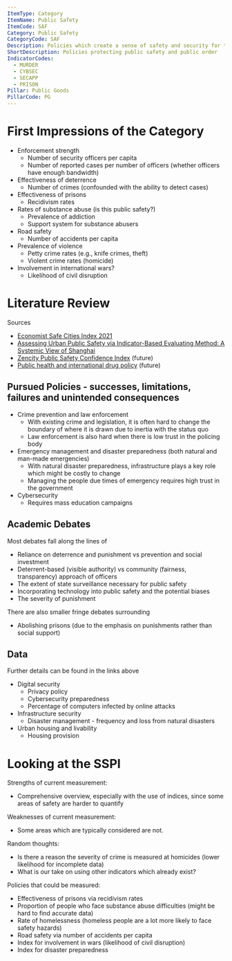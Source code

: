 ```yaml
---
ItemType: Category
ItemName: Public Safety
ItemCode: SAF
Category: Public Safety
CategoryCode: SAF
Description: Policies which create a sense of safety and security for the people, while ensuring order. 
ShortDescription: Policies protecting public safety and public order
IndicatorCodes:
  - MURDER
  - CYBSEC
  - SECAPP
  - PRISON
Pillar: Public Goods
PillarCode: PG
---
```


# First Impressions of the Category 
* Enforcement strength  
  * Number of security officers per capita 
  * Number of reported cases per number of officers (whether officers have enough bandwidth)
* Effectiveness of deterrence
  * Number of crimes (confounded with the ability to detect cases)
* Effectiveness of prisons 
  * Recidivism rates 
* Rates of substance abuse (is this public safety?)
  * Prevalence of addiction 
  * Support system for substance abusers 
* Road safety
  * Number of accidents per capita 
* Prevalence of violence 
  * Petty crime rates (e.g., knife crimes, theft)
  * Violent crime rates (homicide)
* Involvement in international wars? 
  * Likelihood of civil disruption 

# Literature Review 
Sources 
* [Economist Safe Cities Index 2021](https://impact.economist.com/projects/safe-cities/)
* [Assessing Urban Public Safety via Indicator-Based Evaluating Method: A Systemic View of Shanghai](https://link.springer.com/article/10.1007/s11205-013-0366-z) 
* [Zencity Public Safety Confidence Index](https://www.policinginstitute.org/projects/zencity-public-safety-confidence-index/) (future)
* [Public health and international drug policy](https://www.thelancet.com/journals/lancet/article/PIIS0140-6736(16)00619-X/fulltext) (future)

## Pursued Policies - successes, limitations, failures and unintended consequences
* Crime prevention and law enforcement 
  * With existing crime and legislation, it is often hard to change the boundary of where it is drawn due to inertia with the status quo  
  * Law enforcement is also hard when there is low trust in the policing body 
* Emergency management and disaster preparedness (both natural and man-made emergencies)
  * With natural disaster preparedness, infrastructure plays a key role which might be costly to change 
  * Managing the people due times of emergency requires high trust in the government 
* Cybersecurity 
  * Requires mass education campaigns 

## Academic Debates 
Most debates fall along the lines of 
* Reliance on deterrence and punishment vs prevention and social investment 
* Deterrent-based (visible authority) vs community (fairness, transparency) approach of officers 
* The extent of state surveillance necessary for public safety
* Incorporating technology into public safety and the potential biases
* The severity of punishment 

There are also smaller fringe debates surrounding 
* Abolishing prisons (due to the emphasis on punishments rather than social support)


## Data 
Further details can be found in the links above 
* Digital security 
  * Privacy policy 
  * Cybersecurity preparedness
  * Percentage of computers infected by online attacks 
* Infrastructure security 
  * Disaster management - frequency and loss from natural disasters 
* Urban housing and livability 
  * Housing provision 

# Looking at the SSPI 
Strengths of current measurement: 
* Comprehensive overview, especially with the use of indices, since some areas of safety are harder to quantify 

Weaknesses of current measurement: 
* Some areas which are typically considered are not. 

Random thoughts: 
* Is there a reason the severity of crime is measured at homicides (lower likelihood for incomplete data)
* What is our take on using other indicators which already exist? 

Policies that could be measured: 
* Effectiveness of prisons via recidivism rates 
* Proportion of people who face substance abuse difficulties (might be hard to find accurate data)
* Rate of homelessness (homeless people are a lot more likely to face safety hazards)
* Road safety via number of accidents per capita 
* Index for involvement in wars (likelihood of civil disruption)
* Index for disaster preparedness
